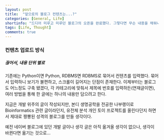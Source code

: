 ```yaml
---
layout: post
title:  "앞으로의 블로그 컨텐츠는...?"
categories: [General, Life]
shortinfo: "드디어 미루고 미루던 블로그의 오픈을 완료했다. 그렇다면 무슨 내용을 채워나갈까가 중요한데..."
tags: [Life, Thought]
comments: true
---
```


### 컨텐츠 업로드 방식

##### 끊어서, 내용 단위 별로

기존에는 Python이면 Python, RDBMS면 RDBMS로 묶어서 컨텐츠를 입력했다. 묶어서 입력하니 보기가 불편하고,
스크롤이 길어지는 단점이 존재한다. 이제부터는 블로그도 어느정도 구축 됐겠다, 각 카테고리에 맞춰서
제목에 번호를 입력하든(연재글이면), 여러 방법을 통해 한 글에는 하나의 내용만 담으려고 한다.

지금은 개발 위주의 글이 작성되지만, 본디 생명공학을 전공한 나부랭이로 Bioinformatics 관련 글이라던지,
유전체 분석 개인 토이 프로젝트를 올린다던지 하면서 제대로 짱뽕된 성격의 블로그를 만들 생각이다.

예전 네이버 블로그에 있던 개발 글이나 생각 글은 아직 옮겨올 생각이 없으나, 생각이 바뀐다면 옮기는 것으로...
